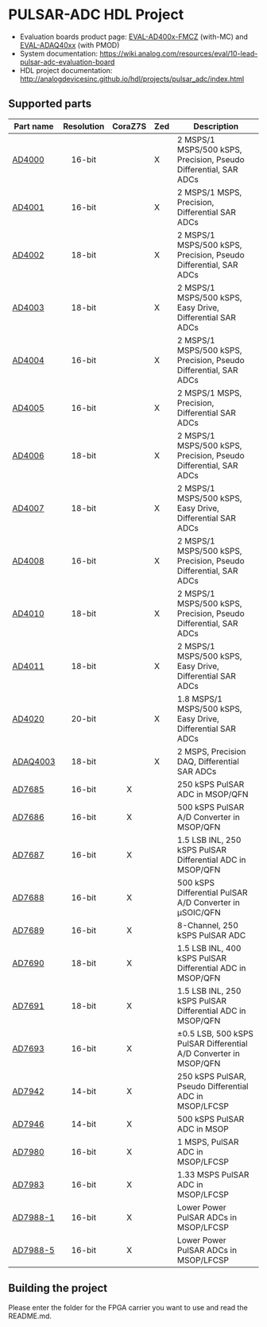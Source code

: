 # PULSAR-ADC HDL Project

- Evaluation boards product page: [EVAL-AD400x-FMCZ](https://www.analog.com/eval-ad400x-fmcz) (with-MC) and [EVAL-ADAQ40xx](https://www.analog.com/eval-adaq40xx) (with PMOD)
- System documentation: https://wiki.analog.com/resources/eval/10-lead-pulsar-adc-evaluation-board
- HDL project documentation: http://analogdevicesinc.github.io/hdl/projects/pulsar_adc/index.html

## Supported parts

| Part name                                   | Resolution | CoraZ7S | Zed | Description                                                      |
|---------------------------------------------|:----------:|:-------:|:----|------------------------------------------------------------------|
| [AD4000](https://www.analog.com/ad4000)     | 16-bit     |         | X   | 2 MSPS/1 MSPS/500 kSPS, Precision, Pseudo Differential, SAR ADCs |
| [AD4001](https://www.analog.com/ad4001)     | 16-bit     |         | X   | 2 MSPS/1 MSPS, Precision, Differential SAR ADCs |
| [AD4002](https://www.analog.com/ad4002)     | 18-bit     |         | X   | 2 MSPS/1 MSPS/500 kSPS, Precision, Pseudo Differential, SAR ADCs |
| [AD4003](https://www.analog.com/ad4003)     | 18-bit     |         | X   | 2 MSPS/1 MSPS/500 kSPS, Easy Drive, Differential SAR ADCs |
| [AD4004](https://www.analog.com/ad4004)     | 16-bit     |         | X   | 2 MSPS/1 MSPS/500 kSPS, Precision, Pseudo Differential, SAR ADCs |
| [AD4005](https://www.analog.com/ad4005)     | 16-bit     |         | X   | 2 MSPS/1 MSPS, Precision, Differential SAR ADCs |
| [AD4006](https://www.analog.com/ad4006)     | 18-bit     |         | X   | 2 MSPS/1 MSPS/500 kSPS, Precision, Pseudo Differential, SAR ADCs |
| [AD4007](https://www.analog.com/ad4007)     | 18-bit     |         | X   | 2 MSPS/1 MSPS/500 kSPS, Easy Drive, Differential SAR ADCs |
| [AD4008](https://www.analog.com/ad4008)     | 16-bit     |         | X   | 2 MSPS/1 MSPS/500 kSPS, Precision, Pseudo Differential, SAR ADCs |
| [AD4010](https://www.analog.com/ad4010)     | 18-bit     |         | X   | 2 MSPS/1 MSPS/500 kSPS, Precision, Pseudo Differential, SAR ADCs |
| [AD4011](https://www.analog.com/ad4011)     | 18-bit     |         | X   | 2 MSPS/1 MSPS/500 kSPS, Easy Drive, Differential SAR ADCs |
| [AD4020](https://www.analog.com/ad4020)     | 20-bit     |         | X   | 1.8 MSPS/1 MSPS/500 kSPS, Easy Drive, Differential SAR ADCs |
| [ADAQ4003](https://www.analog.com/adaq4003) | 18-bit     |         | X   | 2 MSPS, Precision DAQ, Differential SAR ADCs |
| [AD7685](https://www.analog.com/ad7685)     | 16-bit     | X       |     | 250 kSPS PulSAR ADC in MSOP/QFN |
| [AD7686](https://www.analog.com/ad7686)     | 16-bit     | X       |     | 500 kSPS PulSAR A/D Converter in MSOP/QFN |
| [AD7687](https://www.analog.com/ad7687)     | 16-bit     | X       |     | 1.5 LSB INL, 250 kSPS PulSAR Differential ADC in MSOP/QFN |
| [AD7688](https://www.analog.com/ad7688)     | 16-bit     | X       |     | 500 kSPS Differential PulSAR A/D Converter in µSOIC/QFN |
| [AD7689](https://www.analog.com/ad7689)     | 16-bit     | X       |     | 8-Channel, 250 kSPS PulSAR ADC |
| [AD7690](https://www.analog.com/ad7690)     | 18-bit     | X       |     | 1.5 LSB INL, 400 kSPS PulSAR Differential ADC in MSOP/QFN |
| [AD7691](https://www.analog.com/ad7691)     | 18-bit     | X       |     | 1.5 LSB INL, 250 kSPS PulSAR Differential ADC in MSOP/QFN |
| [AD7693](https://www.analog.com/ad7693)     | 16-bit     | X       |     | ±0.5 LSB, 500 kSPS PulSAR Differential A/D Converter in MSOP/QFN |
| [AD7942](https://www.analog.com/ad7942)     | 14-bit     | X       |     | 250 kSPS PulSAR, Pseudo Differential ADC in MSOP/LFCSP |
| [AD7946](https://www.analog.com/ad7946)     | 14-bit     | X       |     | 500 kSPS PulSAR ADC in MSOP |
| [AD7980](https://www.analog.com/ad7980)     | 16-bit     | X       |     | 1 MSPS, PulSAR ADC in MSOP/LFCSP |
| [AD7983](https://www.analog.com/ad7983)     | 16-bit     | X       |     | 1.33 MSPS PulSAR ADC in MSOP/LFCSP |
| [AD7988-1](https://www.analog.com/ad7988-1) | 16-bit     | X       |     | Lower Power PulSAR ADCs in MSOP/LFCSP |
| [AD7988-5](https://www.analog.com/ad7988-5) | 16-bit     | X       |     | Lower Power PulSAR ADCs in MSOP/LFCSP |

## Building the project

Please enter the folder for the FPGA carrier you want to use and read the README.md.
